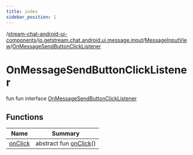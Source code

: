 ```yaml
---
title: index
sidebar_position: 1
---
```

/[stream-chat-android-ui-components](../../../index.md)/[io.getstream.chat.android.ui.message.input](../../index.md)/[MessageInputView](../index.md)/[OnMessageSendButtonClickListener](index.md)  
  
  
  
# OnMessageSendButtonClickListener  
fun fun interface [OnMessageSendButtonClickListener](index.md)  
  
## Functions  
  
|  Name |  Summary | 
|---|---|
| <a name="io.getstream.chat.android.ui.message.input/MessageInputView.OnMessageSendButtonClickListener/onClick/#/PointingToDeclaration/"></a>[onClick](onClick.md)| <a name="io.getstream.chat.android.ui.message.input/MessageInputView.OnMessageSendButtonClickListener/onClick/#/PointingToDeclaration/"></a>abstract fun [onClick](onClick.md)()|

